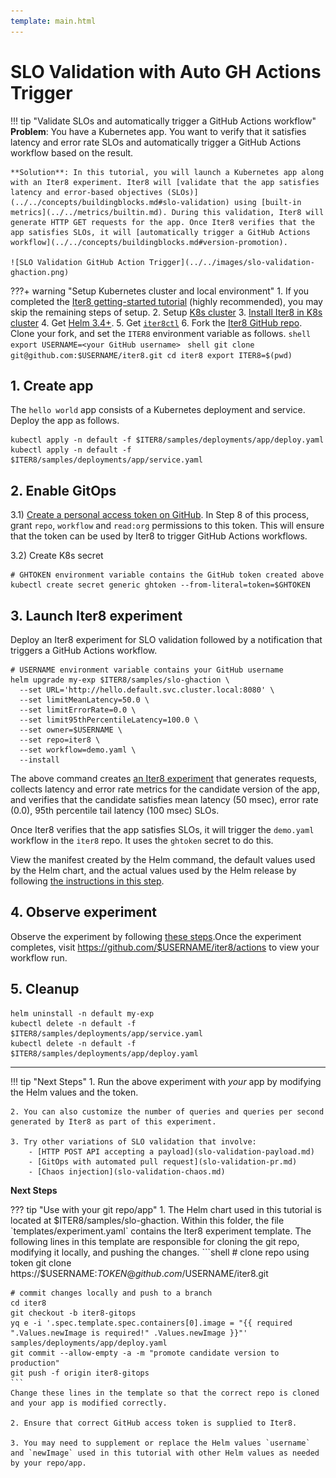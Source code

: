 ```yaml
---
template: main.html
---
```


# SLO Validation with Auto GH Actions Trigger
!!! tip "Validate SLOs and automatically trigger a GitHub Actions workflow"
    **Problem**: You have a Kubernetes app. You want to verify that it satisfies latency and error rate SLOs and automatically trigger a GitHub Actions workflow based on the result.

    **Solution**: In this tutorial, you will launch a Kubernetes app along with an Iter8 experiment. Iter8 will [validate that the app satisfies latency and error-based objectives (SLOs)](../../concepts/buildingblocks.md#slo-validation) using [built-in metrics](../../metrics/builtin.md). During this validation, Iter8 will generate HTTP GET requests for the app. Once Iter8 verifies that the app satisfies SLOs, it will [automatically trigger a GitHub Actions workflow](../../concepts/buildingblocks.md#version-promotion).

    ![SLO Validation GitHub Action Trigger](../../images/slo-validation-ghaction.png)

???+ warning "Setup Kubernetes cluster and local environment"
    1. If you completed the [Iter8 getting-started tutorial](../../getting-started/first-experiment.md) (highly recommended), you may skip the remaining steps of setup.
    2. Setup [K8s cluster](../../getting-started/setup-for-tutorials.md#local-kubernetes-cluster)
    3. [Install Iter8 in K8s cluster](../../getting-started/install.md)
    4. Get [Helm 3.4+](https://helm.sh/docs/intro/install/).
    5. Get [`iter8ctl`](../../getting-started/install.md#install-iter8ctl)
    6. Fork the [Iter8 GitHub repo](https://github.com/iter8-tools/iter8). Clone your fork, and set the `ITER8` environment variable as follows.
    ```shell
    export USERNAME=<your GitHub username>
    ```
    ```shell
    git clone git@github.com:$USERNAME/iter8.git
    cd iter8
    export ITER8=$(pwd)
    ```

## 1. Create app
The `hello world` app consists of a Kubernetes deployment and service. Deploy the app as follows.

```shell
kubectl apply -n default -f $ITER8/samples/deployments/app/deploy.yaml
kubectl apply -n default -f $ITER8/samples/deployments/app/service.yaml
```

## 2. Enable GitOps
3.1) [Create a personal access token on GitHub](https://docs.github.com/en/github/authenticating-to-github/keeping-your-account-and-data-secure/creating-a-personal-access-token). In Step 8 of this process, grant `repo`, `workflow` and `read:org` permissions to this token. This will ensure that the token can be used by Iter8 to trigger GitHub Actions workflows.

3.2) Create K8s secret
```shell
# GHTOKEN environment variable contains the GitHub token created above
kubectl create secret generic ghtoken --from-literal=token=$GHTOKEN
```

## 3. Launch Iter8 experiment
Deploy an Iter8 experiment for SLO validation followed by a notification that triggers a GitHub Actions workflow.
```shell
# USERNAME environment variable contains your GitHub username
helm upgrade my-exp $ITER8/samples/slo-ghaction \
  --set URL='http://hello.default.svc.cluster.local:8080' \
  --set limitMeanLatency=50.0 \
  --set limitErrorRate=0.0 \
  --set limit95thPercentileLatency=100.0 \
  --set owner=$USERNAME \
  --set repo=iter8 \
  --set workflow=demo.yaml \
  --install
```

The above command creates [an Iter8 experiment](../../concepts/whatisiter8.md#what-is-an-iter8-experiment) that generates requests, collects latency and error rate metrics for the candidate version of the app, and verifies that the candidate satisfies mean latency (50 msec), error rate (0.0), 95th percentile tail latency (100 msec) SLOs. 

Once Iter8 verifies that the app satisfies SLOs, it will trigger the `demo.yaml` workflow in the `iter8` repo. It uses the `ghtoken` secret to do this.

View the manifest created by the Helm command, the default values used by the Helm chart, and the actual values used by the Helm release by following [the instructions in this step](../../getting-started/first-experiment.md#2a-view-manifest-and-values).

## 4. Observe experiment
Observe the experiment by following [these steps](../../getting-started/first-experiment.md#3-observe-experiment).Once the experiment completes, visit https://github.com/$USERNAME/iter8/actions to view your workflow run.

## 5. Cleanup
```shell
helm uninstall -n default my-exp
kubectl delete -n default -f $ITER8/samples/deployments/app/service.yaml
kubectl delete -n default -f $ITER8/samples/deployments/app/deploy.yaml
```

***

!!! tip "Next Steps"
    1. Run the above experiment with *your* app by modifying the Helm values and the token.
    
    2. You can also customize the number of queries and queries per second generated by Iter8 as part of this experiment.

    3. Try other variations of SLO validation that involve:
        - [HTTP POST API accepting a payload](slo-validation-payload.md)
        - [GitOps with automated pull request](slo-validation-pr.md)
        - [Chaos injection](slo-validation-chaos.md)

**Next Steps**

??? tip "Use with your git repo/app"
    1. The Helm chart used in this tutorial is located at $ITER8/samples/slo-ghaction. Within this folder, the file `templates/experiment.yaml` contains the Iter8 experiment template. The following lines in this template are responsible for cloning the git repo, modifying it locally, and pushing the changes.
    ```shell
    # clone repo using token
    git clone https://$USERNAME:$TOKEN@github.com/$USERNAME/iter8.git

    # commit changes locally and push to a branch
    cd iter8
    git checkout -b iter8-gitops
    yq e -i '.spec.template.spec.containers[0].image = "{{ required ".Values.newImage is required!" .Values.newImage }}"' samples/deployments/app/deploy.yaml 
    git commit --allow-empty -a -m "promote candidate version to production"
    git push -f origin iter8-gitops
    ```
    Change these lines in the template so that the correct repo is cloned and your app is modified correctly.

    2. Ensure that correct GitHub access token is supplied to Iter8.

    3. You may need to supplement or replace the Helm values `username` and `newImage` used in this tutorial with other Helm values as needed by your repo/app.

